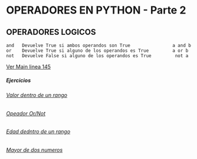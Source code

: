 # OPERADORES EN PYTHON - Parte 2
## OPERADORES LOGICOS

    and   Devuelve True si ambos operandos son True                a and b
    or    Devuelve True si alguno de los operandos es True         a or b
    not   Devuelve False si alguno de los operandos es True         not a

[Ver Main linea 145](/Clases/main.py) 


##### Ejercicios
###### [Valor dentro de un rango](/Ejercicios/ejercicioValorRango.py) 
###### [Opeador Or/Not](/Ejercicios/ejercicioOrNot.py) 
###### [Edad dedntro de un rango](/Ejercicios/edadRango.py)
###### [Mayor de dos numeros](/Ejercicios/edadRango.py)